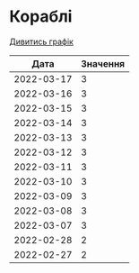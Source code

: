 # Кораблі
[Дивитись графік](https://uadata.net/ukraine-russia-war-2022/ships)

| Дата | Значення |
|---|---|
| 2022-03-17 | 3 |
| 2022-03-16 | 3 |
| 2022-03-15 | 3 |
| 2022-03-14 | 3 |
| 2022-03-13 | 3 |
| 2022-03-12 | 3 |
| 2022-03-11 | 3 |
| 2022-03-10 | 3 |
| 2022-03-09 | 3 |
| 2022-03-08 | 3 |
| 2022-03-07 | 3 |
| 2022-02-28 | 2 |
| 2022-02-27 | 2 |
